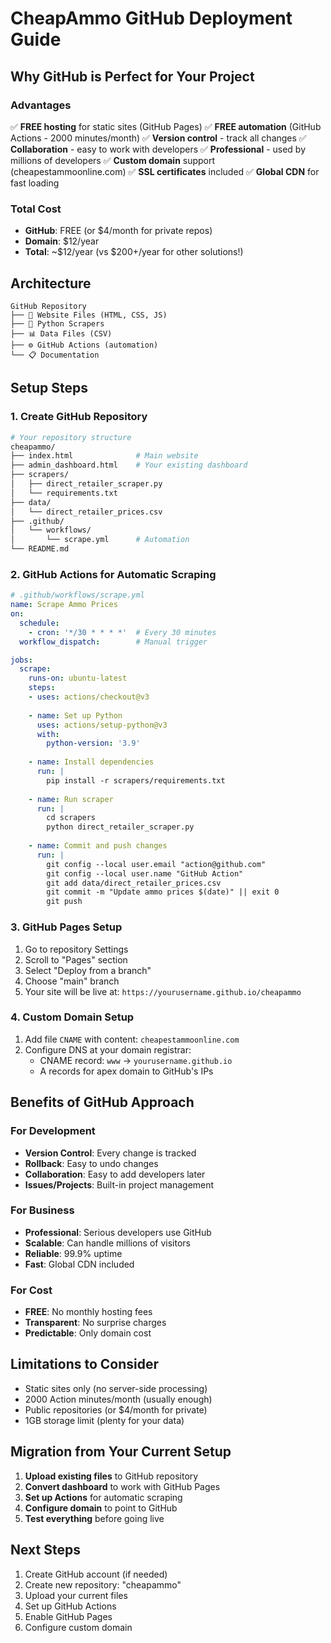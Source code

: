 # CheapAmmo GitHub Deployment Guide

## Why GitHub is Perfect for Your Project

### Advantages
✅ **FREE hosting** for static sites (GitHub Pages)
✅ **FREE automation** (GitHub Actions - 2000 minutes/month)
✅ **Version control** - track all changes
✅ **Collaboration** - easy to work with developers
✅ **Professional** - used by millions of developers
✅ **Custom domain** support (cheapestammoonline.com)
✅ **SSL certificates** included
✅ **Global CDN** for fast loading

### Total Cost
- **GitHub**: FREE (or $4/month for private repos)
- **Domain**: $12/year
- **Total**: ~$12/year (vs $200+/year for other solutions!)

## Architecture

```
GitHub Repository
├── 📁 Website Files (HTML, CSS, JS)
├── 🐍 Python Scrapers
├── 📊 Data Files (CSV)
├── ⚙️ GitHub Actions (automation)
└── 📋 Documentation
```

## Setup Steps

### 1. Create GitHub Repository
```bash
# Your repository structure
cheapammo/
├── index.html              # Main website
├── admin_dashboard.html    # Your existing dashboard
├── scrapers/
│   ├── direct_retailer_scraper.py
│   └── requirements.txt
├── data/
│   └── direct_retailer_prices.csv
├── .github/
│   └── workflows/
│       └── scrape.yml      # Automation
└── README.md
```

### 2. GitHub Actions for Automatic Scraping
```yaml
# .github/workflows/scrape.yml
name: Scrape Ammo Prices
on:
  schedule:
    - cron: '*/30 * * * *'  # Every 30 minutes
  workflow_dispatch:        # Manual trigger

jobs:
  scrape:
    runs-on: ubuntu-latest
    steps:
    - uses: actions/checkout@v3
    
    - name: Set up Python
      uses: actions/setup-python@v3
      with:
        python-version: '3.9'
    
    - name: Install dependencies
      run: |
        pip install -r scrapers/requirements.txt
    
    - name: Run scraper
      run: |
        cd scrapers
        python direct_retailer_scraper.py
    
    - name: Commit and push changes
      run: |
        git config --local user.email "action@github.com"
        git config --local user.name "GitHub Action"
        git add data/direct_retailer_prices.csv
        git commit -m "Update ammo prices $(date)" || exit 0
        git push
```

### 3. GitHub Pages Setup
1. Go to repository Settings
2. Scroll to "Pages" section
3. Select "Deploy from a branch"
4. Choose "main" branch
5. Your site will be live at: `https://yourusername.github.io/cheapammo`

### 4. Custom Domain Setup
1. Add file `CNAME` with content: `cheapestammoonline.com`
2. Configure DNS at your domain registrar:
   - CNAME record: `www` → `yourusername.github.io`
   - A records for apex domain to GitHub's IPs

## Benefits of GitHub Approach

### For Development
- **Version Control**: Every change is tracked
- **Rollback**: Easy to undo changes
- **Collaboration**: Easy to add developers later
- **Issues/Projects**: Built-in project management

### For Business
- **Professional**: Serious developers use GitHub
- **Scalable**: Can handle millions of visitors
- **Reliable**: 99.9% uptime
- **Fast**: Global CDN included

### For Cost
- **FREE**: No monthly hosting fees
- **Transparent**: No surprise charges
- **Predictable**: Only domain cost

## Limitations to Consider
- Static sites only (no server-side processing)
- 2000 Action minutes/month (usually enough)
- Public repositories (or $4/month for private)
- 1GB storage limit (plenty for your data)

## Migration from Your Current Setup
1. **Upload existing files** to GitHub repository
2. **Convert dashboard** to work with GitHub Pages
3. **Set up Actions** for automatic scraping
4. **Configure domain** to point to GitHub
5. **Test everything** before going live

## Next Steps
1. Create GitHub account (if needed)
2. Create new repository: "cheapammo"
3. Upload your current files
4. Set up GitHub Actions
5. Enable GitHub Pages
6. Configure custom domain 